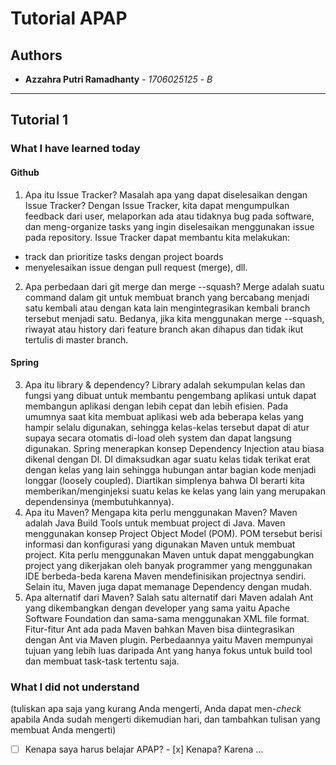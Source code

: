 # Tutorial APAP
## Authors
* **Azzahra Putri Ramadhanty** - *1706025125* - *B*

---
## Tutorial 1
### What I have learned today
#### Github
1. Apa itu Issue Tracker? Masalah apa yang dapat diselesaikan dengan Issue Tracker?
​Dengan Issue Tracker, kita dapat mengumpulkan feedback dari user, melaporkan ada atau tidaknya bug pada software, dan meng-organize tasks yang ingin diselesaikan menggunakan issue pada repository. Issue Tracker dapat membantu kita melakukan:
- track dan prioritize tasks dengan project boards
- menyelesaikan issue dengan pull request (merge), dll.
2. Apa perbedaan dari git merge dan merge --squash?
Merge adalah suatu command dalam git untuk membuat branch yang bercabang menjadi satu kembali atau dengan kata lain mengintegrasikan kembali branch tersebut menjadi satu.
Bedanya, jika kita menggunakan merge --squash, riwayat atau history dari feature branch akan dihapus dan tidak ikut tertulis di master branch.

#### Spring
3. Apa itu library & dependency?
Library adalah sekumpulan kelas dan fungsi yang dibuat untuk membantu pengembang aplikasi untuk dapat membangun aplikasi dengan lebih cepat dan lebih efisien. Pada umumnya saat kita membuat aplikasi web ada beberapa kelas yang hampir selalu digunakan, sehingga kelas-kelas tersebut dapat di atur supaya secara otomatis di-load oleh system dan dapat langsung digunakan.
Spring menerapkan konsep Dependency Injection atau biasa dikenal dengan DI. DI dimaksudkan agar suatu kelas tidak terikat erat dengan kelas yang lain sehingga hubungan antar bagian kode menjadi longgar (loosely coupled). Diartikan simplenya bahwa DI berarti kita memberikan/menginjeksi suatu kelas ke kelas yang lain yang merupakan dependensinya (membutuhkannya).
4. Apa itu Maven? Mengapa kita perlu menggunakan Maven? 
Maven adalah Java Build Tools untuk membuat project di Java. Maven menggunakan konsep Project Object Model (POM). POM tersebut berisi informasi dan konfigurasi yang digunakan Maven untuk membuat project. Kita perlu menggunakan Maven untuk dapat menggabungkan project yang dikerjakan oleh banyak programmer yang menggunakan IDE berbeda-beda karena Maven mendefinisikan projectnya sendiri. Selain itu, Maven juga dapat memanage Dependency dengan mudah.
5. Apa alternatif dari Maven?
Salah satu alternatif dari Maven adalah Ant yang dikembangkan dengan developer yang sama yaitu Apache Software Foundation dan sama-sama menggunakan XML file format. Fitur-fitur Ant ada pada Maven bahkan Maven bisa diintegrasikan dengan Ant via Maven plugin. Perbedaannya yaitu Maven mempunyai tujuan yang lebih luas daripada Ant yang hanya fokus untuk build tool dan membuat task-task tertentu saja. 

### What I did not understand
(tuliskan apa saja yang kurang Anda mengerti, Anda dapat men-_check_ apabila Anda sudah mengerti dikemudian hari, dan tambahkan tulisan yang membuat Anda mengerti)
- [ ] Kenapa saya harus belajar APAP? - [x] Kenapa?
Karena ...